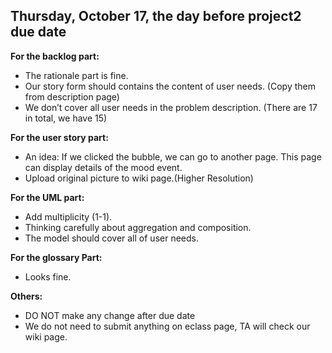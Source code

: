 ## Thursday, October 17, the day before project2 due date

**For the backlog part:**
- The rationale part is fine.
- Our story form should contains the content of user needs. (Copy them from description page)
- We don’t cover all user needs in the problem description. (There are 17 in total, we have 15)
  
  
**For the user story part:**
- An idea: If we clicked the bubble, we can go to another page. This page can display details of the mood event.
- Upload original picture to wiki page.(Higher Resolution)



**For the UML part:**
- Add multiplicity (1-1).
- Thinking carefully about aggregation and composition.
- The model should cover all of user needs.


**For the glossary Part:**
- Looks fine.

**Others:**
- DO NOT make any change after due date
- We do not need to submit anything on eclass page, TA will check our wiki page.
